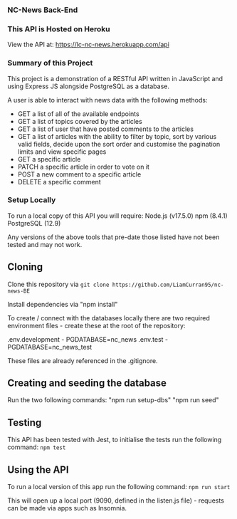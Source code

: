 ### NC-News Back-End

### This API is Hosted on Heroku

View the API at: https://lc-nc-news.herokuapp.com/api

### Summary of this Project

This project is a demonstration of a RESTful API written in JavaScript and using Express JS alongside PostgreSQL as a database.

A user is able to interact with news data with the following methods:

* GET a list of all of the available endpoints
* GET a list of topics covered by the articles
* GET a list of user that have posted comments to the articles
* GET a list of articles with the ability to filter by topic, sort by various valid fields, decide upon the sort order and customise the pagination limits and view specific pages
* GET a specific article
* PATCH a specific article in order to vote on it
* POST a new comment to a specific article
* DELETE a specific comment

### Setup Locally

To run a local copy of this API you will require:
Node.js (v17.5.0)
npm (8.4.1)
PostgreSQL (12.9)

Any versions of the above tools that pre-date those listed have not been tested and may not work.

## Cloning

Clone this repository via `git clone https://github.com/LiamCurran95/nc-news-BE`

Install dependencies via "npm install"

To create / connect with the databases locally there are two required environment files - create these at the root of the repository:

.env.development - PGDATABASE=nc_news
.env.test - PGDATABASE=nc_news_test

These files are already referenced in the .gitignore.

## Creating and seeding the database

Run the two following commands:
"npm run setup-dbs"
"npm run seed"

## Testing

This API has been tested with Jest, to initialise the tests run the following command:
`npm test`

## Using the API

To run a local version of this app run the following command:
`npm run start`

This will open up a local port (9090, defined in the listen.js file) - requests can be made via apps such as Insomnia.
